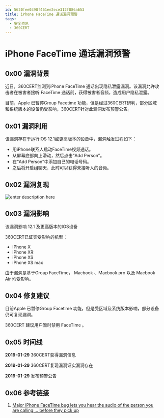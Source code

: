 ```yaml
---
id: 5620fee0398f461ee2ece312f886a653
title: iPhone FaceTime 通话漏洞预警
tags: 
  - 安全资讯
  - 360CERT
---
```


# iPhone FaceTime 通话漏洞预警

0x00 漏洞背景
---------


近日，360CERT监测到iPhone FaceTime 通话出现隐私泄露漏洞。该漏洞允许攻击者在被害者接听 FaceTime 通话前，获得被害者音频，造成用户隐私泄露。


目前，Apple 已暂停Group Facetime 功能，但是经过360CERT研判，部分区域和系统版本的设备仍受影响，360CERT针对此漏洞发布预警公告。


0x01 漏洞利用
---------


该漏洞存在于运行iOS 12.1或更高版本的设备中，漏洞触发过程如下：


* 用iPhone联系人启动FaceTime视频通话。
* 从屏幕底部向上滑动，然后点击“Add Person”。
* 在“Add Person”中添加自己的电话号码。
* 之后将开启组聊天，此时可以获得未接听人的音频。


0x02 漏洞复现
---------


![enter description here](https://p403.ssl.qhimgs4.com/t01137d2934887fc572.jpeg)


0x03 漏洞影响
---------


该漏洞影响 12.1 及更高版本的IOS设备


360CERT已证实受影响的机型：


* iPhone X
* iPhone XR
* iPhone XS
* iPhone XS max


由于漏洞是基于Group FaceTime， Macbook 、Macbook pro 以及 Macbook Air 均受影响。


0x04 修复建议
---------


目前Apple 已暂停Group Facetime 功能，但是受区域及系统版本影响，部分设备仍可复现漏洞。


360CERT 建议用户暂时禁用 FaceTime 。


0x05 时间线
--------


**2019-01-29** 360CERT获得漏洞信息


**2019-01-29** 360CERT复现漏洞证实漏洞存在


**2019-01-29** 发布预警公告


0x06 参考链接
---------


1. [Major iPhone FaceTime bug lets you hear the audio of the person you are calling … before they pick up](https://9to5mac.com/2019/01/28/facetime-bug-hear-audio/)


